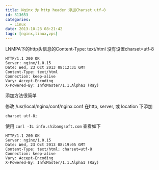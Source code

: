 ```yaml
---
title: Nginx 为 http header 添加Charset utf-8
id: 313653
categories:
  - Linux
date: 2013-10-23 08:21:42
tags: [nginx,linux,vps]
---
```


LNMPA下的http头信息的Content-Type: text/html 没有设置charset=utf-8

    HTTP/1.1 200 OK
    Server: nginx/1.0.15
    Date: Wed, 23 Oct 2013 08:12:31 GMT
    Content-Type: text/html
    Connection: keep-alive
    Vary: Accept-Encoding
    X-Powered-By: InfoMaster/1.1.Alpha1 (Ray)

添加方法很简单

修改 /usr/local/nginx/conf/nginx.conf 在http, server, 或 location 下添加

`charset utf-8;`

使用 `curl -IL info.shibangsoft.com` 查看如下

    HTTP/1.1 200 OK
    Server: nginx/1.0.15
    Date: Wed, 23 Oct 2013 08:19:05 GMT
    Content-Type: text/html; charset=utf-8
    Connection: keep-alive
    Vary: Accept-Encoding
    X-Powered-By: InfoMaster/1.1.Alpha1 (Ray)
